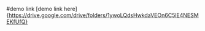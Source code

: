 #demo link
[demo link here]{https://drive.google.com/drive/folders/1ywoLQdsHwkdaVEOn6C5lE4NESMEKfUfQ}
